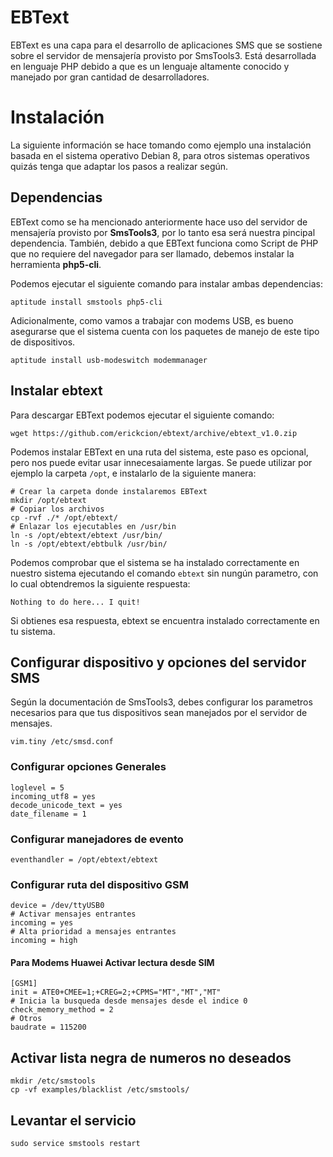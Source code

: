 # EBText

EBText es una capa para el desarrollo de aplicaciones SMS que se sostiene sobre el servidor de mensajería provisto por SmsTools3. Está desarrollada en lenguaje PHP debido a que es un lenguaje altamente conocido y manejado por gran cantidad de desarrolladores.

# Instalación

La siguiente información se hace tomando como ejemplo una instalación basada en el sistema operativo Debian 8, para otros sistemas operativos quizás tenga que adaptar los pasos a realizar según.

## Dependencias

EBText como se ha mencionado anteriormente hace uso del servidor de mensajería provisto por **SmsTools3**, por lo tanto esa será nuestra pincipal dependencia. También, debido a que EBText funciona como Script de PHP que no requiere del navegador para ser llamado, debemos instalar la herramienta **php5-cli**.

Podemos ejecutar el siguiente comando para instalar ambas dependencias:

    aptitude install smstools php5-cli

Adicionalmente, como vamos a trabajar con modems USB, es bueno asegurarse que el sistema cuenta con los paquetes de manejo de este tipo de dispositivos.

	aptitude install usb-modeswitch modemmanager

## Instalar ebtext

Para descargar EBText podemos ejecutar el siguiente comando:

    wget https://github.com/erickcion/ebtext/archive/ebtext_v1.0.zip

Podemos instalar EBText en una ruta del sistema, este paso es opcional, pero nos puede evitar usar innecesaiamente largas. Se puede utilizar por ejemplo la carpeta `/opt`, e instalarlo de la siguiente manera:

	# Crear la carpeta donde instalaremos EBText
	mkdir /opt/ebtext
	# Copiar los archivos
	cp -rvf ./* /opt/ebtext/
	# Enlazar los ejecutables en /usr/bin
	ln -s /opt/ebtext/ebtext /usr/bin/
	ln -s /opt/ebtext/ebtbulk /usr/bin/

Podemos comprobar que el sistema se ha instalado correctamente en nuestro sistema ejecutando el comando `ebtext` sin nungún parametro, con lo cual obtendremos la siguiente respuesta:

    Nothing to do here... I quit!

Si obtienes esa respuesta, ebtext se encuentra instalado correctamente en tu sistema.

## Configurar dispositivo y opciones del servidor SMS

Según la documentación de SmsTools3, debes configurar los parametros necesarios para que tus dispositivos sean manejados por el servidor de mensajes.

	vim.tiny /etc/smsd.conf

### Configurar opciones Generales

	loglevel = 5
	incoming_utf8 = yes
	decode_unicode_text = yes
	date_filename = 1

### Configurar manejadores de evento

	eventhandler = /opt/ebtext/ebtext

### Configurar ruta del dispositivo GSM

	device = /dev/ttyUSB0
	# Activar mensajes entrantes
	incoming = yes
	# Alta prioridad a mensajes entrantes
	incoming = high

#### Para Modems Huawei Activar lectura desde SIM

	[GSM1]
	init = ATE0+CMEE=1;+CREG=2;+CPMS="MT","MT","MT"
	# Inicia la busqueda desde mensajes desde el indice 0
	check_memory_method = 2
	# Otros
	baudrate = 115200

## Activar lista negra de numeros no deseados

	mkdir /etc/smstools
	cp -vf examples/blacklist /etc/smstools/

## Levantar el servicio

	sudo service smstools restart
